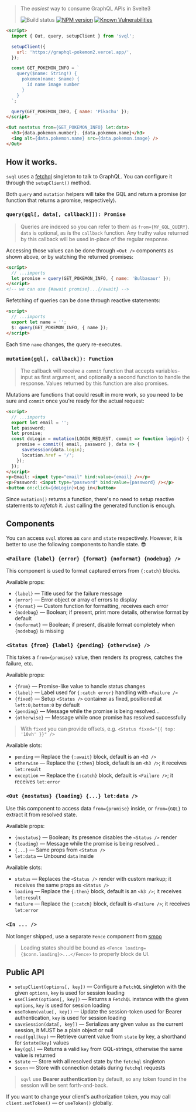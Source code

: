 > The _easiest_ way to consume GraphQL APIs in Svelte3
>
> ![Build status](https://github.com/pateketrueke/svql/workflows/build/badge.svg)
> [![NPM version](https://badge.fury.io/js/svql.svg)](http://badge.fury.io/js/svql)
> [![Known Vulnerabilities](https://snyk.io/test/npm/svql/badge.svg)](https://snyk.io/test/npm/svql)

```html
<script>
  import { Out, query, setupClient } from 'svql';

  setupClient({
    url: 'https://graphql-pokemon2.vercel.app/',
  });

  const GET_POKEMON_INFO = `
    query($name: String!) {
      pokemon(name: $name) {
        id name image number
      }
    }
  `;

  query(GET_POKEMON_INFO, { name: 'Pikachu' });
</script>

<Out nostatus from={GET_POKEMON_INFO} let:data>
  <h3>{data.pokemon.number}. {data.pokemon.name}</h3>
  <img alt={data.pokemon.name} src={data.pokemon.image} />
</Out>
```

## How it works.

`svql` uses a [fetchql]() singleton to talk to GraphQL.  You can configure it through the `setupClient()` method.

Both `query` and `mutation` helpers will take the GQL and return a promise (or function that returns a promise, respectively).

### `query(gql[, data[, callback]]): Promise`

> Queries are indexed so you can refer to them as `from={MY_GQL_QUERY}`.  `data` is optional, as is the `callback` function. Any truthy value returned by this callback will be used in-place of the regular response.

Accessing those values can be done through `<Out />` components as shown above, or by watching the returned promises:

```html
<script>
  // ...imports
  let promise = query(GET_POKEMON_INFO, { name: 'Bulbasaur' });
</script>
<!-- we can use {#await promise}...{/await} -->
```

Refetching of queries can be done through reactive statements:

```html
<script>
  // ...imports
  export let name = '';
  $: query(GET_POKEMON_INFO, { name });
</script>
```

Each time `name` changes, the query re-executes.

### `mutation(gql[, callback]): Function`

> The callback will receive a `commit` function that accepts variables-input as first argument, and optionally a second function to handle the response. Values returned by this function are also promises.

Mutations are functions that could result in more work, so you need to be sure and `commit` once you're ready for the actual request:

```html
<script>
  // ...imports
  export let email = '';
  let password;
  let promise;
  const doLogin = mutation(LOGIN_REQUEST, commit => function login() {
    promise = commit({ email, password }, data => {
      saveSession(data.login);
      location.href = '/';
    });
  });
</script>
<p>Email: <input type="email" bind:value={email} /></p>
<p>Password: <input type="password" bind:value={password} /></p>
<button on:click={doLogin}>Log in</button>
```

Since `mutation()` returns a function, there's no need to setup reactive statements to _refetch_ it. Just calling the generated function is enough.

## Components

You can access `svql` stores as `conn` and `state` respectively.  However, it is better to use the following components to handle state. :sunglasses:

### `<Failure {label} {error} {format} {noformat} {nodebug} />`

This component is used to format captured errors from `{:catch}` blocks.

Available props:

- `{label}` &mdash; Title used for the failure message
- `{error}` &mdash; Error object or array of errors to display
- `{format}` &mdash; Custom function for formatting, receives each error
- `{nodebug}` &mdash; Boolean; if present, print more details, otherwise format by default
- `{noformat}` &mdash; Boolean; if present, disable format completely when `{nodebug}` is missing

### `<Status {from} {label} {pending} {otherwise} />`

This takes a `from={promise}` value, then renders its progress, catches the failure, etc.

Available props:

- `{from}` &mdash; Promise-like value to handle status changes
- `{label}` &mdash; Label used for `{:catch error}` handling with `<Failure />`
- `{fixed}` &mdash; Setup `<Status />` container as fixed, positioned at `left:0;bottom:0` by default
- `{pending}` &mdash; Message while the promise is being resolved...
- `{otherwise}` &mdash; Message while once promise has resolved successfully

> With `fixed` you can provide offsets, e.g. `<Status fixed="{{ top: '10vh' }}" />`

Available slots:

- `pending` &mdash; Replace the `{:await}` block, default is an `<h3 />`
- `otherwise` &mdash; Replace the `{:then}` block, default is an `<h3 />`; it receives `let:result`
- `exception` &mdash; Replace the  `{:catch}` block, default is `<Failure />`; it receives `let:error`

### `<Out {nostatus} {loading} {...} let:data />`

Use this component to access data `from={promise}` inside, or `from={GQL}` to extract it from resolved state.

Available props:

- `{nostatus}` &mdash; Boolean; its presence disables the `<Status />` render
- `{loading}` &mdash; Message while the promise is being resolved...
- `{...}` &mdash; Same props from `<Status />`
- `let:data` &mdash; Unbound `data` inside

Available slots:

- `status` &mdash; Replaces the `<Status />` render with custom markup; it receives the same props as `<Status />`
- `loading` &mdash; Replace the `{:then}` block, default is an `<h3 />`; it receives `let:result`
- `failure` &mdash; Replace the `{:catch}` block, default is `<Failure />`; it receives `let:error`

### `<In ... />`

Not longer shipped, use a separate `Fence` component from [smoo](https://github.com/pateketrueke/smoo)

> Loading states should be bound as `<Fence loading={$conn.loading}>...</Fence>` to properly block de UI.

## Public API

- `setupClient(options[, key])` &mdash; Configure a `FetchQL` singleton with the given `options`, `key` is used for session loading
- `useClient(options[, key])` &mdash; Returns a `FetchQL` instance with the given `options`, `key` is used for session loading
- `useToken(value[, key])` &mdash; Update the session-token used for Bearer authentication, `key` is used for session loading
- `saveSession(data[, key])` &mdash; Serializes any given value as the current session, it MUST be a plain object or null
- `read(gql|key)` &mdash; Retrieve current value from `state` by key, a shorthand for `$state[key]` values
- `key(gql)` &mdash; Returns a valid `key` from GQL-strings, otherwise the same value is returned
- `$state` &mdash; Store with all resolved state by the `fetchql` singleton
- `$conn` &mdash; Store with connection details during `fetchql` requests

> `sqvl` use **Bearer authentication** by default, so any token found in the session will be sent forth-and-back.

If you want to change your client's authorization token, you may call `client.setToken()` &mdash; or `useToken()` globally.
